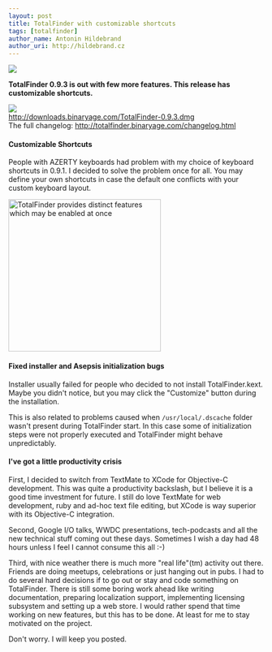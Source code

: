 ```yaml
---
layout: post
title: TotalFinder with customizable shortcuts
tags: [totalfinder]
author_name: Antonin Hildebrand
author_uri: http://hildebrand.cz
---
```


<img src="{{site.url}}/shared/img/icons/totalfinder-64.png" class="intro-icon"/>

**TotalFinder 0.9.3 is out with few more features. This release has customizable shortcuts.**

<div class="blog-download">
    <a class="download-link" href="http://downloads.binaryage.com/TotalFinder-0.9.3.dmg"><img src="{{site.url}}/shared/img/small-download-button.png"/><div>http://downloads.binaryage.com/TotalFinder-0.9.3.dmg</div></a>
    <div class="download-note">The full changelog: <a href="http://totalfinder.binaryage.com/changelog.html">http://totalfinder.binaryage.com/changelog.html</a></div>
</div>

#### Customizable Shortcuts

People with AZERTY keyboards had problem with my choice of keyboard shortcuts in 0.9.1. I decided to solve the problem once for all. You may define your own shortcuts in case the default one conflicts with your custom keyboard layout.

<img class="clear blog-image" width="300" src="{{site.url}}/images/totalfinder-customizable-keyboard-shortcuts.png" title="TotalFinder provides distinct features which may be enabled at once">

#### Fixed installer and Asepsis initialization bugs

Installer usually failed for people who decided to not install TotalFinder.kext. Maybe you didn't notice, but you may click the "Customize" button during the installation. 

This is also related to problems caused when `/usr/local/.dscache` folder wasn't present during TotalFinder start. In this case some of initialization steps were not properly executed and TotalFinder might behave unpredictably.

#### I've got a little productivity crisis

First, I decided to switch from TextMate to XCode for Objective-C development. This was quite a productivity backslash, but I believe it is a good time investment for future. I still do love TextMate for web development, ruby and ad-hoc text file editing, but XCode is way superior with its Objective-C integration.

Second, Google I/O talks, WWDC presentations, tech-podcasts and all the new technical stuff coming out these days. Sometimes I wish a day had 48 hours unless I feel I cannot consume this all :-)

Third, with nice weather there is much more "real life"(tm) activity out there. Friends are doing meetups, celebrations or just hanging out in pubs. I had to do several hard decisions if to go out or stay and code something on TotalFinder. There is still some boring work ahead like writing documentation, preparing localization support, implementing licensing subsystem and setting up a web store. I would rather spend that time working on new features, but this has to be done. At least for me to stay motivated on the project.

Don't worry. I will keep you posted.